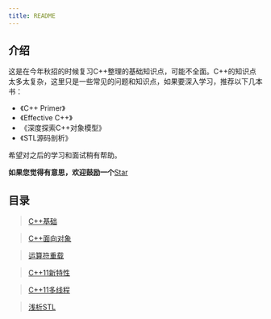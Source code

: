 ```yaml
---
title: README
---
```


## 介绍
这是在今年秋招的时候复习C++整理的基础知识点，可能不全面。C++的知识点太多太复杂，这里只是一些常见的问题和知识点，如果要深入学习，推荐以下几本书：
- 《C++ Primer》
- 《Effective C++》
- 《深度探索C++对象模型》
- 《STL源码剖析》


希望对之后的学习和面试稍有帮助。

**如果您觉得有意思，欢迎鼓励一个**[Star](https://github.com/Hewie8023/HewieBlog)

## 目录

> [C++基础](https://www.rxwcv.cn/cpp/cpp1.html)

> [C++面向对象](https://www.rxwcv.cn/cpp/cpp2.html)

> [运算符重载](https://www.rxwcv.cn/cpp/cpp3.html)

> [C++11新特性](https://www.rxwcv.cn/cpp/cpp4.html)

> [C++11多线程](https://www.rxwcv.cn/cpp/cpp5.html)

> [浅析STL](https://www.rxwcv.cn/cpp/cpp6.html)
